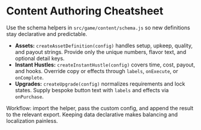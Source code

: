 # Content Authoring Cheatsheet

Use the schema helpers in `src/game/content/schema.js` so new definitions stay declarative and predictable.

- **Assets:** `createAssetDefinition(config)` handles setup, upkeep, quality, and payout strings. Provide only the unique numbers, flavor text, and optional detail keys.
- **Instant Hustles:** `createInstantHustle(config)` covers time, cost, payout, and hooks. Override copy or effects through `labels`, `onExecute`, or `onComplete`.
- **Upgrades:** `createUpgrade(config)` normalizes requirements and lock states. Supply bespoke button text with `labels` and effects via `onPurchase`.

Workflow: import the helper, pass the custom config, and append the result to the relevant export. Keeping data declarative makes balancing and localization painless.
